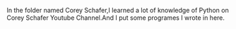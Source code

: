 In the  folder named Corey Schafer,I learned a lot of knowledge of Python on Corey Schafer Youtube Channel.And I put some programes I wrote in here.
